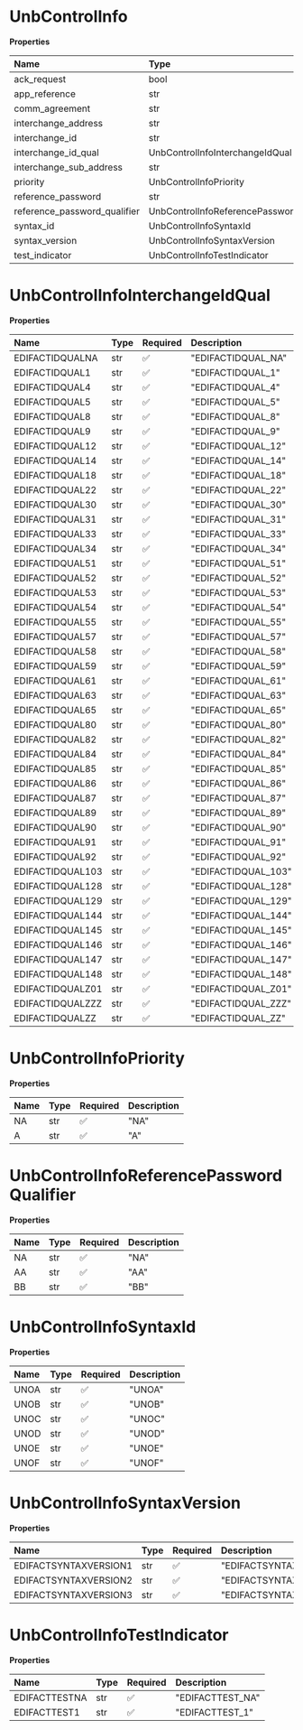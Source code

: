 # UnbControlInfo

**Properties**

| Name                         | Type                                     | Required | Description |
| :--------------------------- | :--------------------------------------- | :------- | :---------- |
| ack_request                  | bool                                     | ❌       |             |
| app_reference                | str                                      | ❌       |             |
| comm_agreement               | str                                      | ❌       |             |
| interchange_address          | str                                      | ❌       |             |
| interchange_id               | str                                      | ❌       |             |
| interchange_id_qual          | UnbControlInfoInterchangeIdQual          | ❌       |             |
| interchange_sub_address      | str                                      | ❌       |             |
| priority                     | UnbControlInfoPriority                   | ❌       |             |
| reference_password           | str                                      | ❌       |             |
| reference_password_qualifier | UnbControlInfoReferencePasswordQualifier | ❌       |             |
| syntax_id                    | UnbControlInfoSyntaxId                   | ❌       |             |
| syntax_version               | UnbControlInfoSyntaxVersion              | ❌       |             |
| test_indicator               | UnbControlInfoTestIndicator              | ❌       |             |

# UnbControlInfoInterchangeIdQual

**Properties**

| Name             | Type | Required | Description         |
| :--------------- | :--- | :------- | :------------------ |
| EDIFACTIDQUALNA  | str  | ✅       | "EDIFACTIDQUAL_NA"  |
| EDIFACTIDQUAL1   | str  | ✅       | "EDIFACTIDQUAL_1"   |
| EDIFACTIDQUAL4   | str  | ✅       | "EDIFACTIDQUAL_4"   |
| EDIFACTIDQUAL5   | str  | ✅       | "EDIFACTIDQUAL_5"   |
| EDIFACTIDQUAL8   | str  | ✅       | "EDIFACTIDQUAL_8"   |
| EDIFACTIDQUAL9   | str  | ✅       | "EDIFACTIDQUAL_9"   |
| EDIFACTIDQUAL12  | str  | ✅       | "EDIFACTIDQUAL_12"  |
| EDIFACTIDQUAL14  | str  | ✅       | "EDIFACTIDQUAL_14"  |
| EDIFACTIDQUAL18  | str  | ✅       | "EDIFACTIDQUAL_18"  |
| EDIFACTIDQUAL22  | str  | ✅       | "EDIFACTIDQUAL_22"  |
| EDIFACTIDQUAL30  | str  | ✅       | "EDIFACTIDQUAL_30"  |
| EDIFACTIDQUAL31  | str  | ✅       | "EDIFACTIDQUAL_31"  |
| EDIFACTIDQUAL33  | str  | ✅       | "EDIFACTIDQUAL_33"  |
| EDIFACTIDQUAL34  | str  | ✅       | "EDIFACTIDQUAL_34"  |
| EDIFACTIDQUAL51  | str  | ✅       | "EDIFACTIDQUAL_51"  |
| EDIFACTIDQUAL52  | str  | ✅       | "EDIFACTIDQUAL_52"  |
| EDIFACTIDQUAL53  | str  | ✅       | "EDIFACTIDQUAL_53"  |
| EDIFACTIDQUAL54  | str  | ✅       | "EDIFACTIDQUAL_54"  |
| EDIFACTIDQUAL55  | str  | ✅       | "EDIFACTIDQUAL_55"  |
| EDIFACTIDQUAL57  | str  | ✅       | "EDIFACTIDQUAL_57"  |
| EDIFACTIDQUAL58  | str  | ✅       | "EDIFACTIDQUAL_58"  |
| EDIFACTIDQUAL59  | str  | ✅       | "EDIFACTIDQUAL_59"  |
| EDIFACTIDQUAL61  | str  | ✅       | "EDIFACTIDQUAL_61"  |
| EDIFACTIDQUAL63  | str  | ✅       | "EDIFACTIDQUAL_63"  |
| EDIFACTIDQUAL65  | str  | ✅       | "EDIFACTIDQUAL_65"  |
| EDIFACTIDQUAL80  | str  | ✅       | "EDIFACTIDQUAL_80"  |
| EDIFACTIDQUAL82  | str  | ✅       | "EDIFACTIDQUAL_82"  |
| EDIFACTIDQUAL84  | str  | ✅       | "EDIFACTIDQUAL_84"  |
| EDIFACTIDQUAL85  | str  | ✅       | "EDIFACTIDQUAL_85"  |
| EDIFACTIDQUAL86  | str  | ✅       | "EDIFACTIDQUAL_86"  |
| EDIFACTIDQUAL87  | str  | ✅       | "EDIFACTIDQUAL_87"  |
| EDIFACTIDQUAL89  | str  | ✅       | "EDIFACTIDQUAL_89"  |
| EDIFACTIDQUAL90  | str  | ✅       | "EDIFACTIDQUAL_90"  |
| EDIFACTIDQUAL91  | str  | ✅       | "EDIFACTIDQUAL_91"  |
| EDIFACTIDQUAL92  | str  | ✅       | "EDIFACTIDQUAL_92"  |
| EDIFACTIDQUAL103 | str  | ✅       | "EDIFACTIDQUAL_103" |
| EDIFACTIDQUAL128 | str  | ✅       | "EDIFACTIDQUAL_128" |
| EDIFACTIDQUAL129 | str  | ✅       | "EDIFACTIDQUAL_129" |
| EDIFACTIDQUAL144 | str  | ✅       | "EDIFACTIDQUAL_144" |
| EDIFACTIDQUAL145 | str  | ✅       | "EDIFACTIDQUAL_145" |
| EDIFACTIDQUAL146 | str  | ✅       | "EDIFACTIDQUAL_146" |
| EDIFACTIDQUAL147 | str  | ✅       | "EDIFACTIDQUAL_147" |
| EDIFACTIDQUAL148 | str  | ✅       | "EDIFACTIDQUAL_148" |
| EDIFACTIDQUALZ01 | str  | ✅       | "EDIFACTIDQUAL_Z01" |
| EDIFACTIDQUALZZZ | str  | ✅       | "EDIFACTIDQUAL_ZZZ" |
| EDIFACTIDQUALZZ  | str  | ✅       | "EDIFACTIDQUAL_ZZ"  |

# UnbControlInfoPriority

**Properties**

| Name | Type | Required | Description |
| :--- | :--- | :------- | :---------- |
| NA   | str  | ✅       | "NA"        |
| A    | str  | ✅       | "A"         |

# UnbControlInfoReferencePasswordQualifier

**Properties**

| Name | Type | Required | Description |
| :--- | :--- | :------- | :---------- |
| NA   | str  | ✅       | "NA"        |
| AA   | str  | ✅       | "AA"        |
| BB   | str  | ✅       | "BB"        |

# UnbControlInfoSyntaxId

**Properties**

| Name | Type | Required | Description |
| :--- | :--- | :------- | :---------- |
| UNOA | str  | ✅       | "UNOA"      |
| UNOB | str  | ✅       | "UNOB"      |
| UNOC | str  | ✅       | "UNOC"      |
| UNOD | str  | ✅       | "UNOD"      |
| UNOE | str  | ✅       | "UNOE"      |
| UNOF | str  | ✅       | "UNOF"      |

# UnbControlInfoSyntaxVersion

**Properties**

| Name                  | Type | Required | Description              |
| :-------------------- | :--- | :------- | :----------------------- |
| EDIFACTSYNTAXVERSION1 | str  | ✅       | "EDIFACTSYNTAXVERSION_1" |
| EDIFACTSYNTAXVERSION2 | str  | ✅       | "EDIFACTSYNTAXVERSION_2" |
| EDIFACTSYNTAXVERSION3 | str  | ✅       | "EDIFACTSYNTAXVERSION_3" |

# UnbControlInfoTestIndicator

**Properties**

| Name          | Type | Required | Description      |
| :------------ | :--- | :------- | :--------------- |
| EDIFACTTESTNA | str  | ✅       | "EDIFACTTEST_NA" |
| EDIFACTTEST1  | str  | ✅       | "EDIFACTTEST_1"  |

